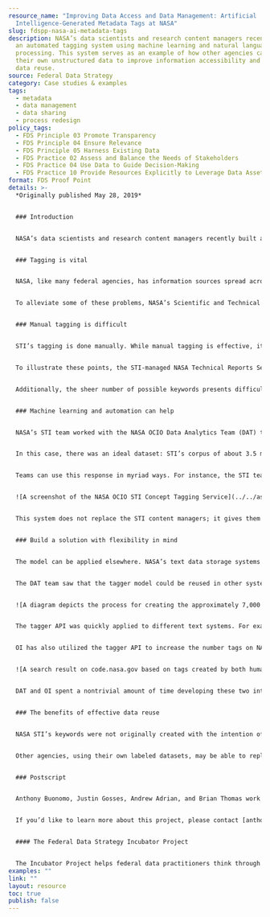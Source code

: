 ```yaml
---
resource_name: "Improving Data Access and Data Management: Artificial
  Intelligence-Generated Metadata Tags at NASA"
slug: fdspp-nasa-ai-metadata-tags
description: NASA’s data scientists and research content managers recently built
  an automated tagging system using machine learning and natural language
  processing. This system serves as an example of how other agencies can use
  their own unstructured data to improve information accessibility and promote
  data reuse.
source: Federal Data Strategy
category: Case studies & examples
tags:
  - metadata
  - data management
  - data sharing
  - process redesign
policy_tags:
  - FDS Principle 03 Promote Transparency
  - FDS Principle 04 Ensure Relevance
  - FDS Principle 05 Harness Existing Data
  - FDS Practice 02 Assess and Balance the Needs of Stakeholders
  - FDS Practice 04 Use Data to Guide Decision-Making
  - FDS Practice 10 Provide Resources Explicitly to Leverage Data Assets
format: FDS Proof Point
details: >-
  *Originally published May 28, 2019*


  ### Introduction


  NASA’s data scientists and research content managers recently built an automated tagging system using machine learning and natural language processing. This software was originally developed to assist NASA’s content managers in applying keywords to their database of articles. The system has since been used in alternative contexts within NASA, and its usage continues to expand into more novel applications. This system serves as an example of how other agencies can use their own unstructured data to improve information accessibility and promote data reuse.


  ### Tagging is vital


  NASA, like many federal agencies, has information sources spread across multiple systems. As a result, some users struggle to find the information they are looking for, either because they have to sift through various systems, or because they are looking in the wrong places. Moreover, users may not know specifically what they are looking for; they may be browsing without precise terms in mind, yielding irrelevant results.


  To alleviate some of these problems, NASA’s Scientific and Technical Information (STI) program has applied keyword tags to research papers and articles for many years. Keyword tagging exposes core concepts within text data, making these concepts readily available to search. This concept exposure improves search, and, thereby, improves data access, use, and management.


  ### Manual tagging is difficult


  STI’s tagging is done manually. While manual tagging is effective, it is also (1) labor intensive, (2) difficult to scale, and (3) difficult to standardize.


  To illustrate these points, the STI-managed NASA Technical Reports Server (NTRS) is constantly ingesting new documents, requiring constant tagging by dedicated content managers. Scaling this tagging effort across multiple systems would require hiring many more dedicated content managers. Such experts are difficult to find, and the funding for hiring more experts may not be available.


  Additionally, the sheer number of possible keywords presents difficulties for standardization. STI has organized its corpus by manually tagging each document with about ten keywords each from its evolving collection of over [20,000 standardized keywords](https://www.sti.nasa.gov/nasa-thesaurus/)(roughly half the size of the average adult’s vocabulary). Uniformly applying this many keywords is difficult for STI specialist content managers, and almost impossible for other NASA workers for whom tagging is a small part of their overall responsibilities.


  ### Machine learning and automation can help


  NASA’s STI team worked with the NASA OCIO Data Analytics Team (DAT) to find a solution that could (1) alleviate the labor-intensity of tagging, (2) scale effectively, and (3) enable the uniform application of many tags. The teams realized that a machine-learning-based, automated tagging solution could satisfy these requirements. Machine learning, however, is not magic. An effective machine learning solution requires the right dataset from which to learn.


  In this case, there was an ideal dataset: STI’s corpus of about 3.5 million manually tagged documents. The overall tagging system is comprised of a model and an interface. Over the course of a year, STI and DAT used these data to train the model which, when provided text, answers the question, “Which keywords are most likely to apply to this text?” The model can then respond with terms from a set of about 7,000 keywords which span NASA’s domains.


  Teams can use this response in myriad ways. For instance, the STI team requires rigorous organization and validation. They use the tagger to suggest possible keywords while the content managers validate the final selections. These suggestions help the content managers fill in potential blind spots.


  ![A screenshot of the NASA OCIO STI Concept Tagging Service](../../assets/media/2019-05-28-image001.png "A screenshot of the NASA OCIO STI Concept Tagging Service")*In this example, two sentences of text are input into the tagger, which identifies multiple keywords that are likely to be relevant to the text; volcanology (84%), mars surface (77%), volcano (76%), and structural properties – geology (59%).*


  This system does not replace the STI content managers; it gives them more time to focus on other work, like curating new keywords. In order to stay relevant, the model must evolve as NASA’s lexicon evolves. To do so, the model must learn new keywords by being retrained on data tagged with these keywords. Without the work of the content managers, new data would not be tagged with new keywords, and the model would lose relevance. This alliance of humans and AI creates the perfect solution for NASA’s big data labelling problems by packaging the content managers’ knowledge while they identify new terms and trends.


  ### Build a solution with flexibility in mind


  The model can be applied elsewhere. NASA’s text data storage systems that lack dedicated content managers would greatly benefit from robust automated keyword tagging. In some cases, managers of these systems have implemented local tagging solutions, but these solutions often use sparsely populated tags that vary from system to system, preventing effective cross-system use. Ideally, these systems would apply a common set of keywords across their platforms.


  The DAT team saw that the tagger model could be reused in other systems to alleviate these problems, facilitating more consistent tagging and data exploration. To enable this reuse and improve ease of access to the tagging models, they created a web service with a friendly user-interface and Application Programming Interface (API). The interface allows for quick and easy testing of the tagger while the API enables programmatic use of the tagger.


  ![A diagram depicts the process for creating the approximately 7,000 keyword tagging models](../../assets/media/2019-05-28-image002.png "A diagram depicts the process for creating the approximately 7,000 keyword tagging models")*This diagram depicts the process for creating the approximately 7,000 keyword tagging models. The models are used to create a service which gives the end user (seen here as a laptop) access to the models’ predictions.*


  The tagger API was quickly applied to different text systems. For example, the NASA Open Innovation (OI) Program developed a WordPress plugin that uses the tagger API to automatically tag blog posts. The tagger expands the number of tags on blog posts over the typical number of human-generated tags, making posts easier to find and encouraging exploration of the site. After some refinements are made, OI plans to release this plugin to all NASA WordPress site administrators.


  OI has also utilized the tagger API to increase the number tags on NASA’s Open Source Software website, [https://code.nasa.gov](https://code.nasa.gov/). Because the website’s search function relies on text string matching, it only works if the user’s search terms match words in the project description. Keywords represent higher-order concepts; using keywords, a user can more quickly skim, search, and iteratively explore the site. The faster a user can reach interesting information, the more likely they are to stay on the page and explore further. The increased tag coverage from the tagger API has made it is easier for NASA colleagues and the public to find and explore NASA code.


  ![A search result on code.nasa.gov based on tags created by both humans and the AI tagger](../../assets/media/2019-05-28-image003.png "A search result on code.nasa.gov based on tags created by both humans and the AI tagger")*A search on [https://code.nasa.gov](https://code.nasa.gov/) yields code projects, like this one, based on tags created by both humans and the AI tagger.*


  DAT and OI spent a nontrivial amount of time developing these two integrations (WordPress and [https://code.nasa.gov](https://code.nasa.gov/)) because they believe that building these extensions for common platforms (like WordPress) will ease integration of the tagger API into other IT systems. One may cleverly solve a problem using machine learning. They may even make an API to access their models. However, lacking any premade system integrations, the system may remain underused. The extra work of creating these integrations is well worth the effort; it gives a better return on investment for the more extensive work of creating the machine learning solution in the first place.


  ### The benefits of effective data reuse


  NASA STI’s keywords were not originally created with the intention of developing a machine-learning powered tagger API. That did not stop NASA, however, from using these valuable inputs to create a flexible solution that improves the accessibility and utility of various types of NASA information, ranging from scientific articles to software code repositories. Moreover, they have made programmatic replication of their work possible.


  Other agencies, using their own labeled datasets, may be able to replicate DAT’s processes, creating their own machine-learning models to tackle data management and access issues. Of course, each domain comes with its own challenges, but, assuming there is appropriate training data, progress towards greater automated tagging can be made.


  ### Postscript


  Anthony Buonomo, Justin Gosses, Andrew Adrian, and Brian Thomas work on the Data Analytics Team within the Transformation Data Division of NASA’s Office of the Chief Information Officer. Substantial software contributions were made by Anthony Buonomo, Brian Thomas, Yulan Lin and Justin Gosses.


  If you’d like to learn more about this project, please contact [anthony.r.buonomo@nasa.gov](mailto:anthony.r.buonomo@nasa.gov) or [brian.a.thomas@nasa.gov](mailto:brian.a.thomas@nasa.gov). Visit [https://www.sti.nasa.gov](https://www.sti.nasa.gov/) to see a sample of the sort of data the tagger was trained on. At present, the code related to the project it not publicly available.


  #### The Federal Data Strategy Incubator Project


  The Incubator Project helps federal data practitioners think through how to improve government services, enabling the public to get the most out of federal data. This Proof Point and others will highlight the many successes and challenges data innovators face every day, revealing valuable lessons learned to share with data practitioners throughout government.
examples: ""
link: ""
layout: resource
toc: true
publish: false
---
```

